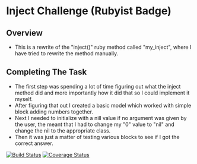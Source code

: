Inject Challenge (Rubyist Badge)
================

Overview
-------

* This is a rewrite of the "inject()" ruby method called "my_inject", where I have tried to rewrite the method manually.

Completing The Task
-----

* The first step was spending a lot of time figuring out what the inject method did and more importantly how it did that so I could implement it myself.
* After figuring that out I created a basic model which worked with simple block adding numbers together.
* Next I needed to initialize with a nill value if no argument was given by the user, the meant that I had to change my "0" value to "nil" and change the nil to the appropriate class.
* Then it was just a matter of testing various blocks to see if I got the correct answer.


[![Build Status](https://travis-ci.org/makersacademy/inject-challenge.svg?branch=master)](https://travis-ci.org/makersacademy/inject-challenge)
[![Coverage Status](https://coveralls.io/repos/makersacademy/inject-challenge/badge.png)](https://coveralls.io/r/makersacademy/inject-challenge)
